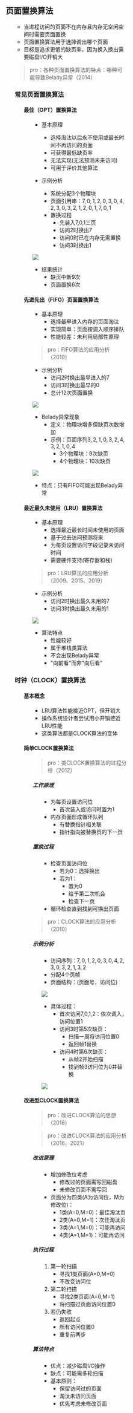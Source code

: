 <div style="float: left; width: 64%; padding: 1%;">

## 页面置换算法

<ul>

- 当进程访问的页面不在内存且内存无空闲空间时需要页面置换
- 页面置换算法用于选择调出哪个页面
- 目标是追求更低的缺页率，因为换入换出需要磁盘I/O开销大

>pro：各种页面置换算法的特点：哪种可能导致Belady异常（2014）

### 常见页面置换算法

<ul>

#### 最佳（OPT）置换算法

<ul>

- 基本原理
  - 选择淘汰以后永不使用或最长时间不再访问的页面
  - 可获得最低缺页率
  - 无法实现(无法预测未来访问)
  - 可用于评价其他算法

- 示例分析
  - 系统分配3个物理块
  - 页面引用串：$7,0,1,2,0,3,0,4,2,3,0,3,2,1,2,0,1,7,0,1$
  - 置换过程
    - 先装入7,0,1三页
    - 访问2时换出7
    - 访问0时已在内存无需置换
    - 访问3时换出1
    
![](https://cdn-mineru.openxlab.org.cn/model-mineru/prod/61583c18c7ae930edd7d16c4dcff3c3ae7858119f6557eccd99e4b5398175ec7.jpg)

- 结果统计
  - 缺页中断9次
  - 页面置换6次

</ul>

#### 先进先出（FIFO）页面置换算法

<ul>

- 基本原理
  - 选择最早进入内存的页面淘汰
  - 实现简单：页面按调入顺序排队
  - 性能较差：未利用局部性原理

>pro：FIFO算法的应用分析（2010）

- 示例分析
  - 访问2时换出最早进入的7
  - 访问3时换出最早的0
  - 总计12次页面置换

![](https://cdn-mineru.openxlab.org.cn/model-mineru/prod/d9303910609604ffdc49a8d93279f88c91f4f105bd07496c65cd98a4e9bf8937.jpg)

- Belady异常现象
  - 定义：物理块增多但缺页次数增加
  - 示例：页面序列$3,2,1,0,3,2,4,3,2,1,0,4$
    - 3个物理块：9次缺页
    - 4个物理块：10次缺页

![](https://cdn-mineru.openxlab.org.cn/model-mineru/prod/0fac7f8bd4c56893befd56f5a065cabcad42b9c28541021c3188fe483f19cead.jpg)

- 特点：只有FIFO可能出现Belady异常

</ul>

#### 最近最久未使用（LRU）置换算法

<ul>

- 基本原理
  - 选择最近最长时间未使用的页面
  - 基于过去访问预测将来
  - 为每页设置访问字段记录未访问时间
  - 需要硬件支持(寄存器和栈)

>pro：LRU算法的应用分析（2009、2015、2019）

- 示例分析
  - 访问2时换出最久未用的7
  - 访问3时换出最久未用的1

![](https://cdn-mineru.openxlab.org.cn/model-mineru/prod/fb8c1a1a9ff760899ed4e2b7148eb6930e602e244b42f39ea5b1eceb8187008f.jpg)

- 算法特点
  - 性能较好
  - 属于堆栈类算法
  - 不会出现Belady异常
  - "向前看"而非"向后看"

</ul>

</ul>

### 时钟（CLOCK）置换算法

<ul>

#### 基本概念

<ul>

- LRU算法性能接近OPT，但开销大
- 操作系统设计者尝试用小开销接近LRU性能
- 这类算法都是CLOCK算法的变体

</ul>

#### 简单CLOCK置换算法

<ul>

>pro：类CLOCK置换算法的过程分析（2012）

##### 工作原理

<ul>

- 为每页设置访问位
  - 首次装入或访问时置为1
- 内存页面形成循环队列
  - 有替换指针相关联
  - 指针指向被替换页的下一页

</ul>

##### 置换过程

<ul>

- 检查页面访问位
  - 若为0：选择换出
  - 若为1：
    - 置为0
    - 给予第二次机会
    - 检查下一页
- 循环检查直到找到可换出页面

</ul>

>pro：CLOCK算法的应用分析（2010）

##### 示例分析

<ul>

- 访问序列：$7,0,1,2,0,3,0,4,2,3,0,3,2,1,3,2$
- 分配4个页帧
- 页面结构：(页面号，访问位)

![](https://cdn-mineru.openxlab.org.cn/model-mineru/prod/8b7911315f5bee6fa27e9b245e753c04e54c4f77d1a4cacc75a6be29a9037264.jpg)

- 具体过程：
  - 首次访问7,0,1,2：依次调入，访问位置1
  - 访问3时第5次缺页：
    - 扫描一周将访问位置0
    - 返回帧1替换
  - 访问4时第6次缺页：
    - 从帧2开始扫描
    - 找到帧3访问位为0并替换

![](https://cdn-mineru.openxlab.org.cn/model-mineru/prod/2fb977bf56e778aeeb1826bdeb16c5a0556489c1fc630c31a806466dd18668cf.jpg)

</ul>

</ul>

#### 改进型CLOCK置换算法

<ul>

>pro：改进CLOCK算法的思想（2018）

>pro：改进CLOCK算法的应用分析（2016、2021）

##### 改进原理

<ul>

- 增加修改位考虑
  - 修改过的页面需写回磁盘
  - 未修改页面不需写回
- 页面分为四类(A为访问位，M为修改位)：
  - 1类(A=0,M=0)：最佳淘汰页
  - 2类(A=0,M=1)：次佳淘汰页
  - 3类(A=1,M=0)：可能再访问
  - 4类(A=1,M=1)：可能再访问

</ul>

##### 执行过程

<ul>

1. 第一轮扫描
   - 寻找1类页面(A=0,M=0)
   - 不改变访问位
2. 第二轮扫描
   - 寻找2类页面(A=0,M=1)
   - 将扫描过页面访问位置0
3. 若仍失败
   - 返回起点
   - 所有访问位置0
   - 重复前两步

</ul>

##### 算法特点

<ul>

- 优点：减少磁盘I/O操作
- 缺点：可能需多轮扫描
- 基本原则：
  - 保留访问过的页面
  - 淘汰未访问页面
  - 优先考虑未修改页面

</ul>

</ul>

</ul>

</ul>
</div>
<div style="float: right; width: 26%; padding: 1%;">

</div>
<div style="clear: both;"></div>
